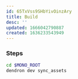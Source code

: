 ```yaml
---
id: 65TxVss9SHbYivOinzAry
title: Build
desc: ''
updated: 1666042790887
created: 1636233543949
---
```


### Steps

```sh
cd $MONO_ROOT
dendron dev sync_assets
```